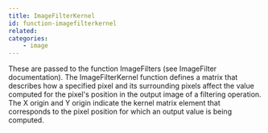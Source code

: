 ```yaml
---
title: ImageFilterKernel
id: function-imagefilterkernel
related:
categories:
    - image
---
```


These are passed to the function ImageFilters (see ImageFilter documentation).
		The ImageFilterKernel function defines a matrix that describes how a specified pixel and its surrounding pixels affect the value computed for the pixel's position in the output image of a filtering operation.
		The X origin and Y origin indicate the kernel matrix element that corresponds to the pixel position for which an output value is being computed.